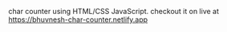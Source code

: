 char counter using HTML/CSS JavaScript. checkout it on live at https://bhuvnesh-char-counter.netlify.app